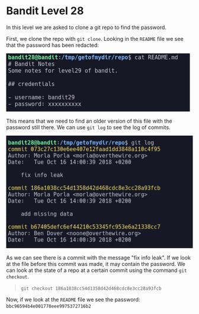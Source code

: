 # Bandit Level 28

In this level we are asked to clone a git repo to find the password.

First, we clone the repo with `git clone`. Looking in the `README` file we see that the password has been redacted:

![bfe3fdc6.png](../src/bfe3fdc6.png)

This means that we need to find an older version of this file with the password still there. We can use `git log` to see the log of commits.

![3df79b43.png](../src/3df79b43.png)

As we can see there is a commit with the message "fix info leak". If we look at the file before this commit was made, it may contain the password. We can look at the state of a repo at a certain commit using the command `git checkout`.
> `git checkout 186a1038cc54d1358d42d468cdc8e3cc28a93fcb`

Now, if we look at the `README` file we see the password: `bbc96594b4e001778eee9975372716b2`
